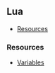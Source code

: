## Lua

 - [Resources](#resources)

### Resources

 - [Variables](http://lua.gts-stolberg.de/en/Variablen.php)

